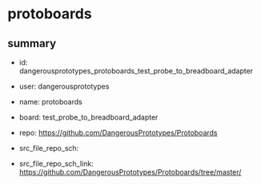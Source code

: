 # protoboards
 
## summary 
* id: dangerousprototypes_protoboards_test_probe_to_breadboard_adapter
* user: dangerousprototypes
* name: protoboards
* board: test_probe_to_breadboard_adapter
* repo: https://github.com/DangerousPrototypes/Protoboards



* src_file_repo_sch: 
* src_file_repo_sch_link: https://github.com/DangerousPrototypes/Protoboards/tree/master/




